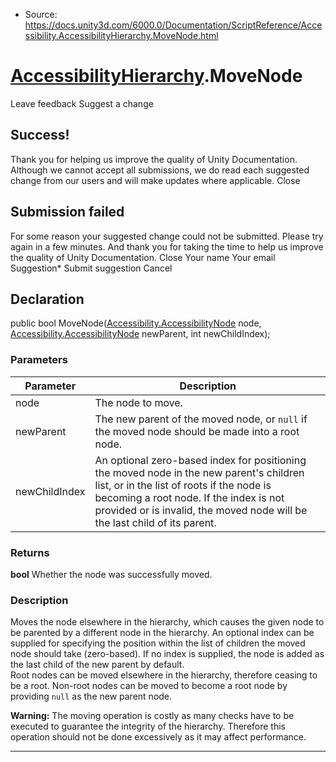 * Source: https://docs.unity3d.com/6000.0/Documentation/ScriptReference/Accessibility.AccessibilityHierarchy.MoveNode.html

#  [AccessibilityHierarchy](https://docs.unity3d.com/6000.0/Documentation/ScriptReference/Accessibility.AccessibilityHierarchy.html).MoveNode
Leave feedback
Suggest a change
## Success!
Thank you for helping us improve the quality of Unity Documentation. Although we cannot accept all submissions, we do read each suggested change from our users and will make updates where applicable.
Close
## Submission failed
For some reason your suggested change could not be submitted. Please <a>try again</a> in a few minutes. And thank you for taking the time to help us improve the quality of Unity Documentation.
Close
Your name Your email Suggestion* Submit suggestion
Cancel
## Declaration
public bool MoveNode([Accessibility.AccessibilityNode](https://docs.unity3d.com/6000.0/Documentation/ScriptReference/Accessibility.AccessibilityNode.html) node, [Accessibility.AccessibilityNode](https://docs.unity3d.com/6000.0/Documentation/ScriptReference/Accessibility.AccessibilityNode.html) newParent, int newChildIndex); 
### Parameters
Parameter | Description  
---|---  
node | The node to move.  
newParent | The new parent of the moved node, or `null` if the moved node should be made into a root node.  
newChildIndex | An optional zero-based index for positioning the moved node in the new parent's children list, or in the list of roots if the node is becoming a root node. If the index is not provided or is invalid, the moved node will be the last child of its parent.  
### Returns
**bool** Whether the node was successfully moved. 
### Description
Moves the node elsewhere in the hierarchy, which causes the given node to be parented by a different node in the hierarchy. An optional index can be supplied for specifying the position within the list of children the moved node should take (zero-based). If no index is supplied, the node is added as the last child of the new parent by default.   
Root nodes can be moved elsewhere in the hierarchy, therefore ceasing to be a root. Non-root nodes can be moved to become a root node by providing `null` as the new parent node.  
  
**Warning:** The moving operation is costly as many checks have to be executed to guarantee the integrity of the hierarchy. Therefore this operation should not be done excessively as it may affect performance.  

* * *
